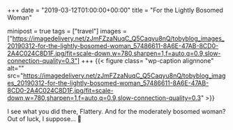 +++
date = "2019-03-12T01:00:00+00:00"
title = "For the Lightly Bosomed Woman"

minipost = true
tags = ["travel"]
images = ["https://imagedelivery.net/zJmFZzaNuqC_Q5Caqyu8nQ/tobyblog_images_20190312-for-the-lightly-bosomed-woman_57486611-8A6E-47AB-8CD0-2A4C024C8D1F.jpg/fit=scale-down,w=780,sharpen=1,f=auto,q=0.9,slow-connection-quality=0.3"]
+++
{{< figure class= "wp-caption alignnone" alt="" src="https://imagedelivery.net/zJmFZzaNuqC_Q5Caqyu8nQ/tobyblog_images_20190312-for-the-lightly-bosomed-woman_57486611-8A6E-47AB-8CD0-2A4C024C8D1F.jpg/fit=scale-down,w=780,sharpen=1,f=auto,q=0.9,slow-connection-quality=0.3" >}}

I see what you did there, Flattery. And for the moderately bosomed woman? Out of luck, I suppose… 👙

